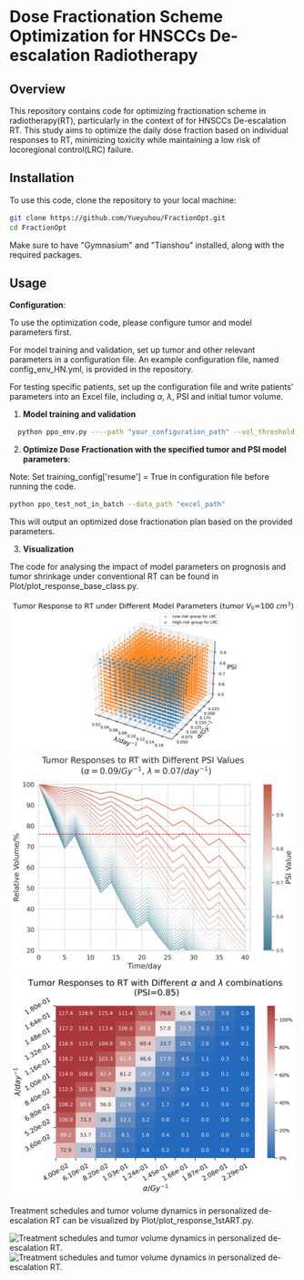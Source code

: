 # Dose Fractionation Scheme Optimization for HNSCCs De-escalation Radiotherapy

## Overview

This repository contains code for optimizing fractionation scheme in radiotherapy(RT), particularly in the context of for HNSCCs De-escalation RT. 
This study aims to optimize the
daily dose fraction based on individual responses to RT, minimizing toxicity while maintaining a low risk of  locoregional control(LRC) failure.

## Installation

To use this code, clone the repository to your local machine:

```bash
git clone https://github.com/Yueyuhou/FractionOpt.git
cd FractionOpt
```
Make sure to have "Gymnasium" and "Tianshou" installed, along with the required packages.


## Usage

**Configuration**:

To use the optimization code, please configure tumor and model parameters first.

For model training and validation, set up  tumor and other relevant parameters in a configuration file. An example configuration file, named config_env_HN.yml, is provided in the repository.

For testing specific patients, set up the configuration file and write patients' parameters into an Excel file, including $\alpha$, $\lambda$, PSI and initial tumor volume.

1. **Model training and validation**
 ```bash
   python ppo_env.py ----path "your_configuration_path" --vol_threshold '73' --log_name "your_log_name"
   ```

2. **Optimize Dose Fractionation with the specified tumor and PSI model parameters**:

Note: Set training_config['resume'] = True in configuration file before running the code.

   ```bash
   python ppo_test_not_in_batch --data_path "excel_path"
   ```

   This will output an optimized dose fractionation plan based on the provided parameters.

3. **Visualization**
   
The code for analysing the impact of model parameters on prognosis and tumor shrinkage under conventional RT can be found in
Plot/plot_response_base_class.py.

![The impact of model parameters on prognosis and tumor shrinkage under conventional RT](./Result/fig_2a.png)
![The impact of model parameters on prognosis and tumor shrinkage under conventional RT](./Result/fig_2b.png)
![The impact of model parameters on prognosis and tumor shrinkage under conventional RT](./Result/fig_2c.png)

Treatment schedules and tumor volume dynamics in personalized de-escalation RT can be visualized by Plot/plot_response_1stART.py.

![Treatment schedules and tumor volume dynamics in personalized de-escalation
RT.](Result/Vol76_hist_plot_dose_scheme.png)
![Treatment schedules and tumor volume dynamics in personalized de-escalation
RT.](Result/Vol76_vol_line_plot.png)